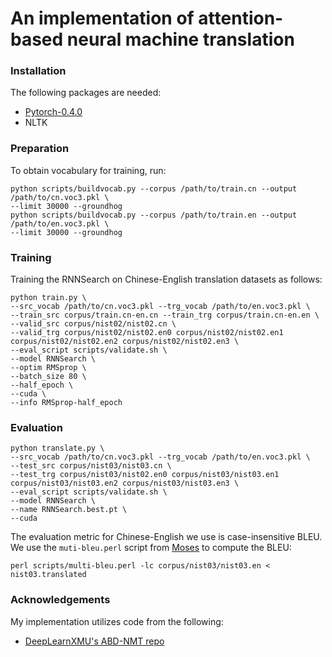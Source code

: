 An implementation of attention-based neural machine translation
=====================================================================

### Installation
The following packages are needed:
* [Pytorch-0.4.0](https://github.com/pytorch/pytorch)
* NLTK

### Preparation
To obtain vocabulary for training, run:
```
python scripts/buildvocab.py --corpus /path/to/train.cn --output /path/to/cn.voc3.pkl \
--limit 30000 --groundhog
python scripts/buildvocab.py --corpus /path/to/train.en --output /path/to/en.voc3.pkl \
--limit 30000 --groundhog
```

### Training
Training the RNNSearch on Chinese-English translation datasets as follows:
```
python train.py \
--src_vocab /path/to/cn.voc3.pkl --trg_vocab /path/to/en.voc3.pkl \
--train_src corpus/train.cn-en.cn --train_trg corpus/train.cn-en.en \
--valid_src corpus/nist02/nist02.cn \
--valid_trg corpus/nist02/nist02.en0 corpus/nist02/nist02.en1 corpus/nist02/nist02.en2 corpus/nist02/nist02.en3 \
--eval_script scripts/validate.sh \
--model RNNSearch \
--optim RMSprop \
--batch_size 80 \
--half_epoch \
--cuda \
--info RMSprop-half_epoch 
```
### Evaluation
```
python translate.py \
--src_vocab /path/to/cn.voc3.pkl --trg_vocab /path/to/en.voc3.pkl \
--test_src corpus/nist03/nist03.cn \
--test_trg corpus/nist03/nist02.en0 corpus/nist03/nist03.en1 corpus/nist03/nist03.en2 corpus/nist03/nist03.en3 \
--eval_script scripts/validate.sh \
--model RNNSearch \
--name RNNSearch.best.pt \
--cuda 
```
The evaluation metric for Chinese-English we use is case-insensitive BLEU. We use the `muti-bleu.perl` script from [Moses](https://github.com/moses-smt/mosesdecoder) to compute the BLEU:
```
perl scripts/multi-bleu.perl -lc corpus/nist03/nist03.en < nist03.translated
```
### Acknowledgements
My implementation utilizes code from the following:
* [DeepLearnXMU's ABD-NMT repo](https://github.com/DeepLearnXMU/ABD-NMT)
